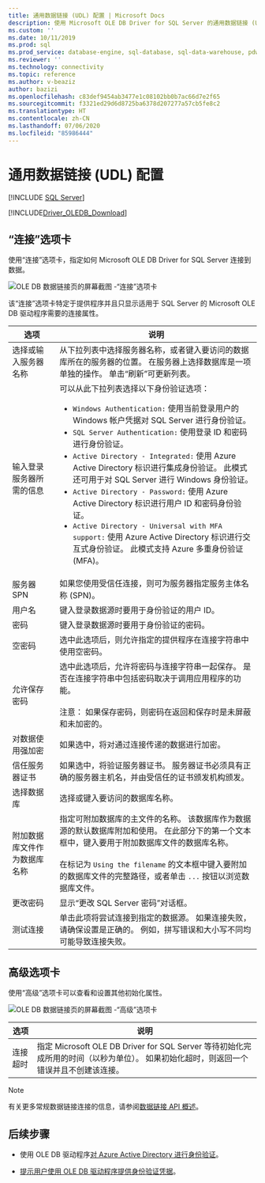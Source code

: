```yaml
---
title: 通用数据链接 (UDL) 配置 | Microsoft Docs
description: 使用 Microsoft OLE DB Driver for SQL Server 的通用数据链接 (UDL) 配置
ms.custom: ''
ms.date: 10/11/2019
ms.prod: sql
ms.prod_service: database-engine, sql-database, sql-data-warehouse, pdw
ms.reviewer: ''
ms.technology: connectivity
ms.topic: reference
ms.author: v-beaziz
author: bazizi
ms.openlocfilehash: c83def9454ab3477e1c08102bb0b7ac66d7e2f65
ms.sourcegitcommit: f3321ed29d6d8725ba6378d207277a57cb5fe8c2
ms.translationtype: HT
ms.contentlocale: zh-CN
ms.lasthandoff: 07/06/2020
ms.locfileid: "85986444"
---
```

# <a name="universal-data-link-udl-configuration"></a>通用数据链接 (UDL) 配置
[!INCLUDE [SQL Server](../../../includes/applies-to-version/sql-asdb-asdbmi-asa-pdw.md)]

[!INCLUDE[Driver_OLEDB_Download](../../../includes/driver_oledb_download.md)]

## <a name="connection-tab"></a>“连接”选项卡
使用“连接”选项卡，指定如何 Microsoft OLE DB Driver for SQL Server 连接到数据。

![OLE DB 数据链接页的屏幕截图 -“连接”选项卡](../media/data-link-pages-connection-tab.png)

该“连接”选项卡特定于提供程序并且只显示适用于 SQL Server 的 Microsoft OLE DB 驱动程序需要的连接属性。

|选项|说明|
|---   |---        |
|选择或输入服务器名称|从下拉列表中选择服务器名称，或者键入要访问的数据库所在的服务器的位置。 在服务器上选择数据库是一项单独的操作。 单击“刷新”可更新列表。
|输入登录服务器所需的信息|可以从此下拉列表选择以下身份验证选项： <ul><li>`Windows Authentication:` 使用当前登录用户的 Windows 帐户凭据对 SQL Server 进行身份验证。</li><li>`SQL Server Authentication:` 使用登录 ID 和密码进行身份验证。</li><li>`Active Directory - Integrated:` 使用 Azure Active Directory 标识进行集成身份验证。 此模式还可用于对 SQL Server 进行 Windows 身份验证。</li><li>`Active Directory - Password:` 使用 Azure Active Directory 标识进行用户 ID 和密码身份验证。</li><li>`Active Directory - Universal with MFA support:` 使用 Azure Active Directory 标识进行交互式身份验证。 此模式支持 Azure 多重身份验证 (MFA)。</li></ul>|
|服务器 SPN|如果您使用受信任连接，则可为服务器指定服务主体名称 (SPN)。|
|用户名|键入登录数据源时要用于身份验证的用户 ID。|
|密码|键入登录数据源时要用于身份验证的密码。|
|空密码|选中此选项后，则允许指定的提供程序在连接字符串中使用空密码。|
|允许保存密码|选中此选项后，允许将密码与连接字符串一起保存。 是否在连接字符串中包括密码取决于调用应用程序的功能。 <br/><br/>注意：  如果保存密码，则密码在返回和保存时是未屏蔽和未加密的。|
|对数据使用强加密|如果选中，将对通过连接传递的数据进行加密。|
|信任服务器证书|如果选中，将验证服务器证书。 服务器证书必须具有正确的服务器主机名，并由受信任的证书颁发机构颁发。|
|选择数据库|选择或键入要访问的数据库名称。|
|附加数据库文件作为数据库名称|指定可附加数据库的主文件的名称。 该数据库作为数据源的默认数据库附加和使用。 在此部分下的第一个文本框中，键入要用于附加数据库文件的数据库名称。<br/><br/>在标记为 `Using the filename` 的文本框中键入要附加的数据库文件的完整路径，或者单击 `...` 按钮以浏览数据库文件。|
|更改密码|显示“更改 SQL Server 密码”对话框。 |
|测试连接|单击此项将尝试连接到指定的数据源。 如果连接失败，请确保设置是正确的。 例如，拼写错误和大小写不同均可能导致连接失败。|

## <a name="advanced-tab"></a>高级选项卡
使用“高级”选项卡可以查看和设置其他初始化属性。

![OLE DB 数据链接页的屏幕截图 -“高级”选项卡](../media/data-link-pages-advanced-tab.png)

|选项|说明|
|---   |---        |
| 连接超时 | 指定 Microsoft OLE DB Driver for SQL Server 等待初始化完成所用的时间（以秒为单位）。 如果初始化超时，则返回一个错误并且不创建该连接。|


> [!NOTE]  
>  有关更多常规数据链接连接的信息，请参阅[数据链接 API 概述](https://go.microsoft.com/fwlink/?linkid=2067432)。

## <a name="next-steps"></a>后续步骤
- 使用 OLE DB 驱动程序[对 Azure Active Directory 进行身份验证](../features/using-azure-active-directory.md)。

- [提示用户使用 OLE DB 驱动程序提供身份验证凭据](../help-topics/sql-server-login-dialog.md)。